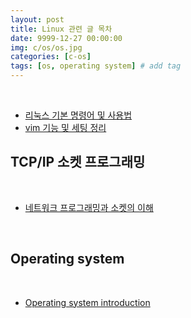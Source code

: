 ```yaml
---
layout: post
title: Linux 관련 글 목차
date: 9999-12-27 00:00:00
img: c/os/os.jpg
categories: [c-os] 
tags: [os, operating system] # add tag
---
```


<br>

- [리눅스 기본 명령어 및 사용법](https://gaussian37.github.io/c-linux-basic-command/)
- [vim 기능 및 세팅 정리](https://gaussian37.github.io/c-linux-vim-setting/)

## **TCP/IP 소켓 프로그래밍**

<br>

- [네트워크 프로그래밍과 소켓의 이해]()

<br>

## **Operating system**

<br>

- [Operating system introduction](https://gaussian37.github.io/c-os-introduction/)